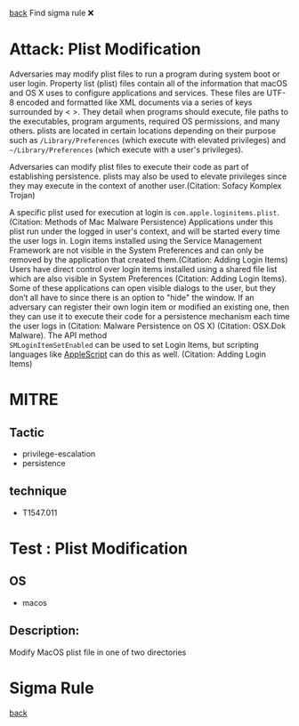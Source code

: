 
[back](../index.md)
Find sigma rule :x: 

# Attack: Plist Modification 

Adversaries may modify plist files to run a program during system boot or user login. Property list (plist) files contain all of the information that macOS and OS X uses to configure applications and services. These files are UTF-8 encoded and formatted like XML documents via a series of keys surrounded by < >. They detail when programs should execute, file paths to the executables, program arguments, required OS permissions, and many others. plists are located in certain locations depending on their purpose such as <code>/Library/Preferences</code> (which execute with elevated privileges) and <code>~/Library/Preferences</code> (which execute with a user's privileges). 

Adversaries can modify plist files to execute their code as part of establishing persistence. plists may also be used to elevate privileges since they may execute in the context of another user.(Citation: Sofacy Komplex Trojan) 

A specific plist used for execution at login is <code>com.apple.loginitems.plist</code>.(Citation: Methods of Mac Malware Persistence) Applications under this plist run under the logged in user's context, and will be started every time the user logs in. Login items installed using the Service Management Framework are not visible in the System Preferences and can only be removed by the application that created them.(Citation: Adding Login Items) Users have direct control over login items installed using a shared file list which are also visible in System Preferences (Citation: Adding Login Items). Some of these applications can open visible dialogs to the user, but they don’t all have to since there is an option to "hide" the window. If an adversary can register their own login item or modified an existing one, then they can use it to execute their code for a persistence mechanism each time the user logs in (Citation: Malware Persistence on OS X) (Citation: OSX.Dok Malware). The API method <code> SMLoginItemSetEnabled</code> can be used to set Login Items, but scripting languages like [AppleScript](https://attack.mitre.org/techniques/T1059/002) can do this as well. (Citation: Adding Login Items)

# MITRE
## Tactic
  - privilege-escalation
  - persistence


## technique
  - T1547.011


# Test : Plist Modification
## OS
  - macos


## Description:
Modify MacOS plist file in one of two directories


# Sigma Rule


[back](../index.md)

